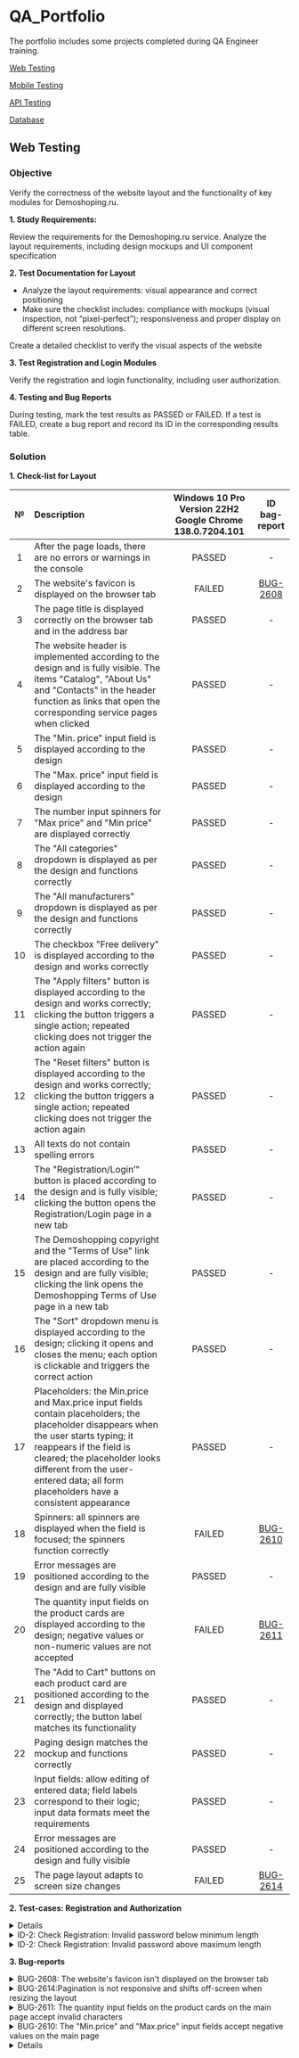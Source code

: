 
# <a name="up" />QA_Portfolio

The portfolio includes some projects completed during QA Engineer training.

[Web Testing](#web-testing)<br>


[Mobile Testing](#mobile-testing)<br>


[API Testing](#api-testing)<br>


[Database](#data-bases)<br>



## <a name="web-testing" />Web Testing

### Objective

Verify the correctness of the website layout and the functionality of key modules for Demoshoping.ru.

**1. Study Requirements:**

Review the requirements for the Demoshoping.ru service. Analyze the layout requirements, including design mockups and UI component specification

**2. Test Documentation for Layout**

- Analyze the layout requirements: visual appearance and correct positioning
- Make sure the checklist includes: compliance with mockups (visual inspection, not “pixel-perfect”); responsiveness and proper display on different screen resolutions.

Create a detailed checklist to verify the visual aspects of the website

**3. Test Registration and Login Modules**

Verify the registration and login functionality, including user authorization.


**4. Testing and Bug Reports**

During testing, mark the test results as PASSED or FAILED. If a test is FAILED, create a bug report and record its ID in the corresponding results table.

### Solution

**1. Check-list for Layout**

| № | Description | Windows 10 Pro Version 22H2 Google Chrome 138.0.7204.101| ID bag-report |
|:--:|:-----------|:-----:|:-------:|
|1|After the page loads, there are no errors or warnings in the console|	PASSED| -|
|2|	The website's favicon is displayed on the browser tab|	FAILED|	[BUG-2608](#BUG-2608)|
|3|	The page title is displayed correctly on the browser tab and in the address bar|	PASSED	|	-|
|4|The website header is implemented according to the design and is fully visible. The items "Catalog", "About Us" and "Contacts" in the header function as links that open the corresponding service pages when clicked|	PASSED|	-|
|5|	The "Min. price" input field is displayed according to the design|	PASSED|	-|
|6|	The "Max. price" input field is displayed according to the design|	PASSED	|	-|
|7|	The number input spinners for "Max price" and "Min price" are displayed correctly|PASSED	| -|
|8|	The "All categories" dropdown is displayed as per the design and functions correctly|PASSED| -|
|9|	The "All manufacturers" dropdown is displayed as per the design and functions correctly|	PASSED	|	-|
|10|	The checkbox "Free delivery" is displayed according to the design and works correctly|PASSED	| -|
|11|	The "Apply filters" button is displayed according to the design and works correctly; clicking the button triggers a single action; repeated clicking does not trigger the action again|	PASSED	|	-|
|12|	The "Reset filters" button is displayed according to the design and works correctly; clicking the button triggers a single action; repeated clicking does not trigger the action again|	PASSED|	-|
|13|	All texts do not contain spelling errors|	PASSED	|	-|
|14|	The "Registration/Login’" button is placed according to the design and is fully visible; clicking the button opens the Registration/Login page in a new tab|	PASSED|	-|
|15|	The Demoshopping copyright and the "Terms of Use" link are placed according to the design and are fully visible; clicking the link opens the Demoshopping Terms of Use page in a new tab|	PASSED|	-|
|16|	The "Sort" dropdown menu is displayed according to the design; clicking it opens and closes the menu; each option is clickable and triggers the correct action|	PASSED |-|
|17|	Placeholders: the Min.price and Max.price input fields contain placeholders; the placeholder disappears when the user starts typing; it reappears if the field is cleared; the placeholder looks different from the user-entered data; all form placeholders have a consistent appearance|	PASSED|	-|
|18|	Spinners: all spinners are displayed when the field is focused; the spinners function correctly|	FAILED	|[BUG-2610](#BUG-2610)|
|19|	Error messages are positioned according to the design and are fully visible|	PASSED	|	-|
|20|	The quantity input fields on the product cards are displayed according to the design; negative values or non-numeric values are not accepted|	FAILED|	[BUG-2611](#BUG-2611)|
|21|	The "Add to Cart" buttons on each product card are positioned according to the design and displayed correctly; the button label matches its functionality|	PASSED|	-|
|22|	Paging design matches the mockup and functions correctly|PASSED|	-|
|23|	Input fields: allow editing of entered data; field labels correspond to their logic; input data formats meet the requirements|	PASSED|	-|
|24|	Error messages are positioned according to the design and fully visible|	PASSED|-|
|25|	The page layout adapts to screen size changes|	FAILED|	[BUG-2614](#BUG-2614git )|

**2. Test-cases: Registration and Authorization**

<details>
<summary>ID-1: Registration with valid login and valid password</summary>

***

**Steps**:
№ | Action| Input data | Expected result
:--:|:--|:---|:----
1 | Open the https://demoshopping.ru/login | -	| The login page is opened
2 | Enter a valid login in the "Login" field | log2_	| The login is displayed without an error message
3 | Enter a valid password in the "Password" field | 12345678q	| The password is displayed without an error message
4 | Click the "Sign in" button | -	| User is successfully registered and redirected to main page

**Result**: PASSED

***

</details>

<details>
<summary>ID-2: Check Registration: Invalid password below minimum length</summary>

***

**Steps**:
№ | Action| Input data | Expected result
:--:|:--|:---|:----
1 | Open the https://demoshopping.ru/login | -	| The login page is opened
2 | Enter a login with 2 characters in the "Login" field | lo	| The login is displayed without an error message
3 | Enter a valid password in the "Password" field | 12345678q	| The password is displayed without an error message
4 | Click the "Sign in" button | -	| The error message "The username must contain 3 to 15 characters and can include letters, numbers, and symbols: _." is displayed

**Result**: PASSED

**ID баг-репорта**: [BUG-8351](#BUG-8351)

***

</details>

<details>
<summary>ID-2: Check Registration: Invalid password above maximum length</summary>

***

**Steps**:
№ | Action| Input data | Expected result
:--:|:--|:---|:----
1 | Open the https://demoshopping.ru/login | -	| The login page is opened
2 | Enter a login with 16 characters in the "Login" field | 1234567890Odtcps	| The login is displayed without an error message
3 | Enter a valid password in the "Password" field | 12345678q	| The password is displayed without an error message
4 | Click the "Sign in" button | -	| The error message "The username must contain 3 to 15 characters and can include letters, numbers, and symbols: _." is displayed

**Result**: FAILED

**ID баг-репорта**: [BUG-2708](#BUG-2708)

***

</details>

**3. Bug-reports**

<a name="BUG-2608" />
<details>
<summary>BUG-2608: The website's favicon isn't displayed on the browser tab</summary>

***

**Steps:**

1. Open demoshopping.ru.

**Actual result**: the website's favicon isn't displayed on the browser tab.

**Expected result**: the website's favicon is displayed on the browser tab.

**Environment:**

Windows 10 Pro Version 22H2

Google Chrome 138.0.7204.101<br>

**Attachments**: [authCard.webm]

**Priority**: Low

***

</details>

<a name="BUG-2614" />
<details>
<summary>BUG-2614:Pagination is not responsive and shifts off-screen when resizing the layout</summary>

***

**Steps:**

1. Open Demoshopping.ru
2. Resize the browser window.
3. Observe the pagination block.

**Actual Result**: pagination shifts off-screen and becomes partially hidden.

**Expected Result**: pagination remains visible and correctly aligned within the viewport.

**Environment:**

Windows 10 Pro Version 22H2

Google Chrome 138.0.7204.101<br>

**Attachments**: [authCard.webm]

**Priority**: Medium

***

</details>

<a name="BUG-2611" />
<details>
<summary>BUG-2611: The quantity input fields on the product cards on the main page accept invalid characters</summary>

***

**Steps:**

1. Open Demoshopping.ru
2. In the quantity input field on any product card, enter invalid characters such as "+", "-", ".", ",'.
3. Click "Add to card"


**Actual result**: the product was added to the card.

**Expected result**: negative values should be rejected.

**Environment:**

Windows 10 Pro Version 22H2

Google Chrome 138.0.7204.101<br>

**Attachments**: [authCard.webm]

**Priority**: Higt

***

</details>

<a name="BUG-2610" />
<details>
<summary>BUG-2610: The "Min.price" and "Max.price" input fields accept negative values on the main page</summary>

***

**Steps:**

1. Open Demoshopping.ru
2. Enter -75 in the "Min.price" or "Max.price" field.
3. Click "Apply a filter".

**Actual result**: the request is processed, and the filtering occurs as if the negative value were valid.

**Expected result**: negative values should be rejected.

**Environment:**

Windows 10 Pro Version 22H2

Google Chrome 138.0.7204.101<br>

**Attachments**: [authCard.webm]

**Priority**: Higt

***

</details>

<a name="BUG-2708" />
<details>
<summary>BUG-2608: Registration: Invalid password length (16) leads to server error</summary>

***

**Steps:**

1. Open demoshopping.ru.
2. Click the button “Registration / Log in” 
3. Enter 16 characters in the login field in the Registration section
4. Enter a valid password 
5. Click the “Sign in” button 

**Actual result**: invalid password length (16) leads to server error

**Expected result**: the user sees the message: “The username must contain 3 to 15 characters and can include letters, numbers, and symbols: _"

**Environment:**

Windows 10 Pro Version 22H2

Google Chrome 138.0.7204.101<br>

**Attachments**: [authCard.webm]

**Priority**: High

[Back to top](#up)
